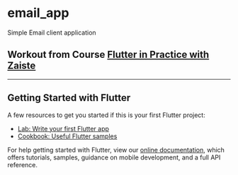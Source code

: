 # email_app

Simple Email client application

## Workout from Course [Flutter in Practice with Zaiste](https://www.youtube.com/watch?v=MbUey9oquuU&list=PLhXZp00uXBk5TSY6YOdmpzp1yG3QbFvrN)

---

## Getting Started with Flutter

A few resources to get you started if this is your first Flutter project:

- [Lab: Write your first Flutter app](https://flutter.dev/docs/get-started/codelab)
- [Cookbook: Useful Flutter samples](https://flutter.dev/docs/cookbook)

For help getting started with Flutter, view our
[online documentation](https://flutter.dev/docs), which offers tutorials,
samples, guidance on mobile development, and a full API reference.
